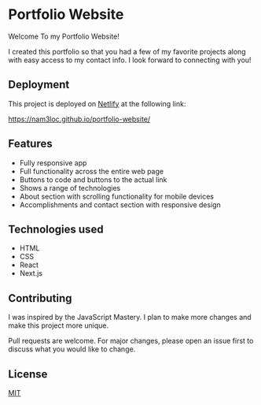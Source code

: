 # Portfolio Website

Welcome To my Portfolio Website!

I created this portfolio so that you had a few of my favorite projects along with easy access to my contact info. I look forward to connecting with you!

## Deployment

This project is deployed on [Netlify](https://docs.netlify.com/) at the following link:

https://nam3loc.github.io/portfolio-website/

## Features
- Fully responsive app
- Full functionality across the entire web page
- Buttons to code and buttons to the actual link
- Shows a range of technologies
- About section with scrolling functionality for mobile devices
- Accomplishments and contact section with responsive design

## Technologies used
- HTML
- CSS
- React
- Next.js

## Contributing

I was inspired by the JavaScript Mastery. I plan to make more changes and make this project more unique.

Pull requests are welcome. For major changes, please open an issue first
to discuss what you would like to change.

## License

[MIT](https://choosealicense.com/licenses/mit/)